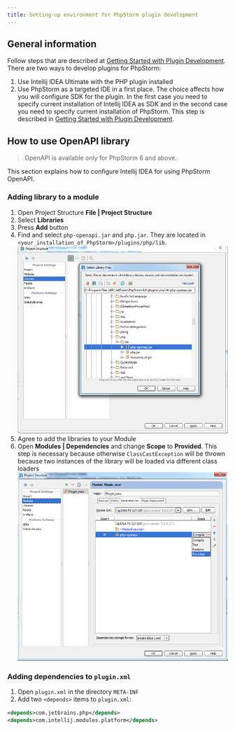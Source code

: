```yaml
---
title: Setting-up environment for PhpStorm plugin development
---
```


## General information
Follow steps that are described at [Getting Started with Plugin Development](http://confluence.jetbrains.com/display/IDEADEV/Getting+Started+with+Plugin+Development).
There are two ways to develop plugins for PhpStorm:
1. Use Intellij IDEA Ultimate with the PHP plugin installed
2. Use PhpStorm as a targeted IDE in a first place.
The choice affects how you will configure SDK for the plugin. In the first case you need to specify current installation of Intellij IDEA as SDK and in the second case you need to specify current installation of PhpStorm. This step is described in [Getting Started with Plugin Development](https://confluence.jetbrains.com/display/IDEADEV/Getting+Started+with+Plugin+Development).

## How to use OpenAPI library

> OpenAPI is available only for PhpStorm 6 and above.

This section explains how to configure Intellij IDEA for using PhpStorm OpenAPI.

### Adding library to a module

1. Open Project Structure **File \| Project Structure**
2. Select **Libraries**
3. Press **Add** button
4. Find and select `php-openapi.jar` and `php.jar`. They are located in `<your_installation_of_PhpStorm>/plugins/php/lib`.
![Adding Library](img/AddingLibrary.png)
5. Agree to add the libraries to your Module
6. Open **Modules \| Dependencies** and change **Scope** to **Provided**. This step is necessary because otherwise `ClassCastException` will be thrown because two instances of the library will be loaded via different class loaders
![Changing Scope](img/changingscope.png)

### Adding dependencies to `plugin.xml`

1. Open `plugin.xml` in the directory `META-INF`
2. Add two `<depends>` items to `plugin.xml`:

```xml
<depends>com.jetbrains.php</depends>
<depends>com.intellij.modules.platform</depends>
```
